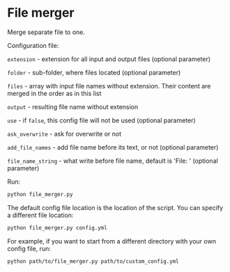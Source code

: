 # File merger

Merge separate file to one.

Configuration file:

`extension` - extension for all input and output files (optional parameter)

`folder` - sub-folder, where files located (optional parameter)

`files` - array with input file names without extension. Their content are merged in the order as in this list

`output` - resulting file name without extension

`use` - if `false`, this config file will not be used (optional parameter)

`ask_overwrite` - ask for overwrite or not

`add_file_names` - add file name before its text, or not (optional parameter)

`file_name_string` - what write before file name, default is 'File: ' (optional parameter)

Run:

```bash
python file_merger.py
```

The default config file location is the location of the script. You can specify a different file location:

```bash
python file_merger.py config.yml
```

For example, if you want to start from a different directory with your own config file, run:

```bash
python path/to/file_merger.py path/to/custom_config.yml
```
